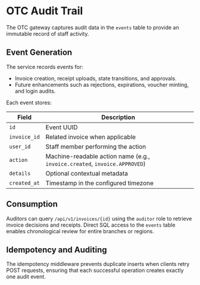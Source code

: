 # OTC Audit Trail

The OTC gateway captures audit data in the `events` table to provide an immutable record of staff activity.

## Event Generation

The service records events for:

- Invoice creation, receipt uploads, state transitions, and approvals.
- Future enhancements such as rejections, expirations, voucher minting, and login audits.

Each event stores:

| Field | Description |
| --- | --- |
| `id` | Event UUID |
| `invoice_id` | Related invoice when applicable |
| `user_id` | Staff member performing the action |
| `action` | Machine-readable action name (e.g., `invoice.created`, `invoice.APPROVED`) |
| `details` | Optional contextual metadata |
| `created_at` | Timestamp in the configured timezone |

## Consumption

Auditors can query `/api/v1/invoices/{id}` using the `auditor` role to retrieve invoice decisions and receipts. Direct SQL access to the `events` table enables chronological review for entire branches or regions.

## Idempotency and Auditing

The idempotency middleware prevents duplicate inserts when clients retry POST requests, ensuring that each successful operation creates exactly one audit event.
